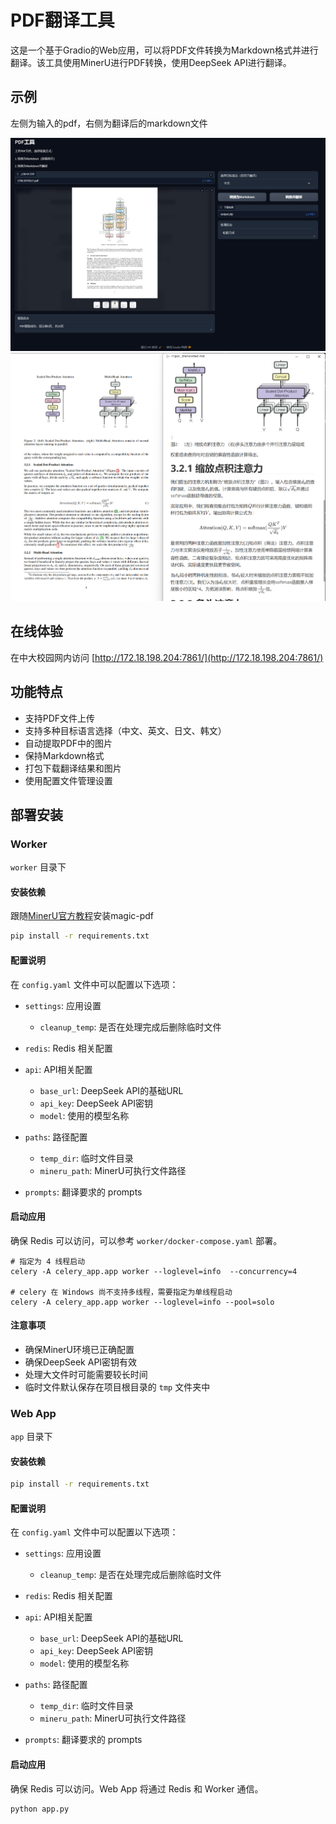 # PDF翻译工具

这是一个基于Gradio的Web应用，可以将PDF文件转换为Markdown格式并进行翻译。该工具使用MinerU进行PDF转换，使用DeepSeek API进行翻译。

## 示例

左侧为输入的pdf，右侧为翻译后的markdown文件

![demo2](assets/demo2.png)
![demo1](assets/demo.png)

## 在线体验

在中大校园网内访问 [http://172.18.198.204:7861/](http://172.18.198.204:7861/)

## 功能特点

- 支持PDF文件上传
- 支持多种目标语言选择（中文、英文、日文、韩文）
- 自动提取PDF中的图片
- 保持Markdown格式
- 打包下载翻译结果和图片
- 使用配置文件管理设置

## 部署安装

### Worker

`worker` 目录下

#### 安装依赖

跟随[MinerU官方教程](https://github.com/opendatalab/MinerU?tab=readme-ov-file#quick-start)安装magic-pdf


```bash
pip install -r requirements.txt
```

#### 配置说明

在 `config.yaml` 文件中可以配置以下选项：

- `settings`: 应用设置
  - `cleanup_temp`: 是否在处理完成后删除临时文件

- `redis`: Redis 相关配置

- `api`: API相关配置
  - `base_url`: DeepSeek API的基础URL
  - `api_key`: DeepSeek API密钥
  - `model`: 使用的模型名称

- `paths`: 路径配置
  - `temp_dir`: 临时文件目录
  - `mineru_path`: MinerU可执行文件路径

- `prompts`: 翻译要求的 prompts

#### 启动应用

确保 Redis 可以访问，可以参考 `worker/docker-compose.yaml` 部署。

```shell
# 指定为 4 线程启动
celery -A celery_app.app worker --loglevel=info  --concurrency=4

# celery 在 Windows 尚不支持多线程，需要指定为单线程启动
celery -A celery_app.app worker --loglevel=info --pool=solo
```

#### 注意事项

- 确保MinerU环境已正确配置
- 确保DeepSeek API密钥有效
- 处理大文件时可能需要较长时间
- 临时文件默认保存在项目根目录的 `tmp` 文件夹中 

### Web App

`app` 目录下

#### 安装依赖

```bash
pip install -r requirements.txt
```

#### 配置说明

在 `config.yaml` 文件中可以配置以下选项：

- `settings`: 应用设置
  - `cleanup_temp`: 是否在处理完成后删除临时文件

- `redis`: Redis 相关配置

- `api`: API相关配置
  - `base_url`: DeepSeek API的基础URL
  - `api_key`: DeepSeek API密钥
  - `model`: 使用的模型名称

- `paths`: 路径配置
  - `temp_dir`: 临时文件目录
  - `mineru_path`: MinerU可执行文件路径

- `prompts`: 翻译要求的 prompts

#### 启动应用

确保 Redis 可以访问。Web App 将通过 Redis 和 Worker 通信。

```shell
python app.py
```
